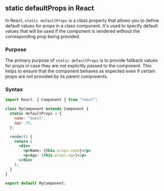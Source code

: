 ## static defaultProps in React

In React, `static defaultProps` is a class property that allows you to define default values for props in a class component. It's used to specify default values that will be used if the component is rendered without the corresponding prop being provided.

### Purpose

The primary purpose of `static defaultProps` is to provide fallback values for props in case they are not explicitly passed to the component. This helps to ensure that the component behaves as expected even if certain props are not provided by its parent components.

### Syntax

```jsx
import React, { Component } from "react";

class MyComponent extends Component {
  static defaultProps = {
    name: "Guest",
    age: 25,
  };

  render() {
    return (
      <div>
        <p>Name: {this.props.name}</p>
        <p>Age: {this.props.age}</p>
      </div>
    );
  }
}

export default MyComponent;
```
